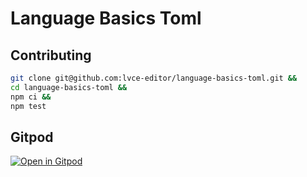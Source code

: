 # Language Basics Toml

## Contributing

```sh
git clone git@github.com:lvce-editor/language-basics-toml.git &&
cd language-basics-toml &&
npm ci &&
npm test
```

## Gitpod

[![Open in Gitpod](https://gitpod.io/button/open-in-gitpod.svg)](https://gitpod.io/#https://github.com/lvce-editor/language-basics-toml)
